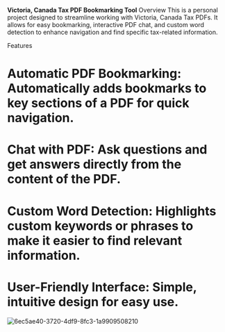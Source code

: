 **Victoria, Canada Tax PDF Bookmarking Tool**
Overview
This is a personal project designed to streamline working with Victoria, Canada Tax PDFs. It allows for easy bookmarking, interactive PDF chat, and custom word detection to enhance navigation and find specific tax-related information.

Features
# Automatic PDF Bookmarking: Automatically adds bookmarks to key sections of a PDF for quick navigation.
# Chat with PDF: Ask questions and get answers directly from the content of the PDF.
# Custom Word Detection: Highlights custom keywords or phrases to make it easier to find relevant information.
# User-Friendly Interface: Simple, intuitive design for easy use.




![6ec5ae40-3720-4df9-8fc3-1a9909508210](https://github.com/user-attachments/assets/b534059a-57f3-4cc0-b6eb-e8b98acf927a)
